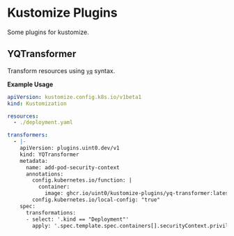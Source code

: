 # Kustomize Plugins

Some plugins for kustomize.

## YQTransformer

Transform resources using [`yq`](https://mikefarah.gitbook.io/yq) syntax.

**Example Usage**
```yaml
apiVersion: kustomize.config.k8s.io/v1beta1
kind: Kustomization

resources:
  - ./deployment.yaml

transformers:
  - |-
    apiVersion: plugins.uint0.dev/v1
    kind: YQTransformer
    metadata:
      name: add-pod-security-context
      annotations:
        config.kubernetes.io/function: |
          container:
            image: ghcr.io/uint0/kustomize-plugins/yq-transformer:latest
        config.kubernetes.io/local-config: "true"
    spec:
      transformations:
      - select: '.kind == "Deployment"'
        apply: '.spec.template.spec.containers[].securityContext.privileged |= (. // false)'
```